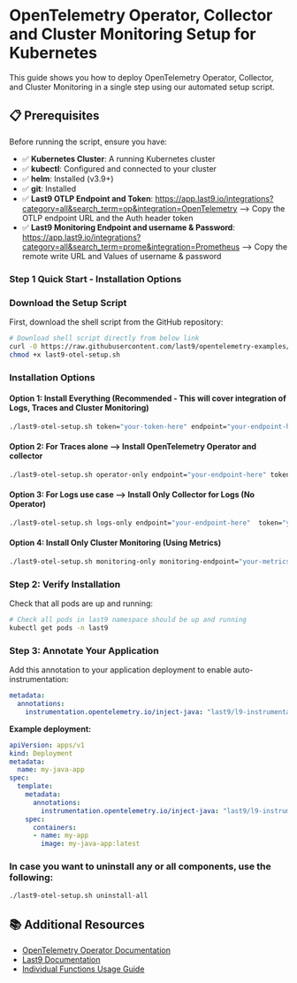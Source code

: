 # OpenTelemetry Operator, Collector and Cluster Monitoring Setup for Kubernetes

This guide shows you how to deploy OpenTelemetry Operator, Collector, and Cluster Monitoring in a single step using our automated setup script.

## 📋 Prerequisites

Before running the script, ensure you have:

- ✅ **Kubernetes Cluster**: A running Kubernetes cluster
- ✅ **kubectl**: Configured and connected to your cluster
- ✅ **helm**: Installed (v3.9+)
- ✅ **git**: Installed
- ✅ **Last9 OTLP Endpoint and Token**: https://app.last9.io/integrations?category=all&search_term=op&integration=OpenTelemetry --> Copy the OTLP endpoint URL and the Auth header token
- ✅ **Last9 Monitoring Endpoint and username & Password**: https://app.last9.io/integrations?category=all&search_term=prome&integration=Prometheus --> Copy the remote write URL and Values of username & password


### Step 1 Quick Start - Installation Options

### Download the Setup Script

First, download the shell script from the GitHub repository:

```bash
# Download shell script directly from below link
curl -O https://raw.githubusercontent.com/last9/opentelemetry-examples/main/otel-collector/otel-operator/last9-otel-setup.sh
chmod +x last9-otel-setup.sh
```

### Installation Options

#### Option 1: Install Everything (Recommended - This will cover integration of Logs, Traces and Cluster Monitoring)
```bash
./last9-otel-setup.sh token="your-token-here" endpoint="your-endpoint-here" monitoring-endpoint="your-metrics-endpoint" username="your-username" password="your-password"
```

#### Option 2: For Traces alone --> Install OpenTelemetry Operator and collector
```bash
./last9-otel-setup.sh operator-only endpoint="your-endpoint-here" token="your-token-here" 
```

#### Option 3: For Logs use case --> Install Only Collector for Logs (No Operator)
```bash
./last9-otel-setup.sh logs-only endpoint="your-endpoint-here"  token="your-token-here" 
```

#### Option 4: Install Only Cluster Monitoring (Using Metrics)
```bash
./last9-otel-setup.sh monitoring-only monitoring-endpoint="your-metrics-endpoint" username="your-username" password="your-password"
```


### Step 2: Verify Installation

Check that all pods are up and running:

```bash
# Check all pods in last9 namespace should be up and running
kubectl get pods -n last9
```

### Step 3: Annotate Your Application

Add this annotation to your application deployment to enable auto-instrumentation:

```yaml
metadata:
  annotations:
    instrumentation.opentelemetry.io/inject-java: "last9/l9-instrumentation"
```

**Example deployment:**
```yaml
apiVersion: apps/v1
kind: Deployment
metadata:
  name: my-java-app
spec:
  template:
    metadata:
      annotations:
        instrumentation.opentelemetry.io/inject-java: "last9/l9-instrumentation"  # ← Enable auto-instrumentation
    spec:
      containers:
      - name: my-app
        image: my-java-app:latest
```

### In case you want to uninstall any or all components, use the following:

```bash
./last9-otel-setup.sh uninstall-all
```

## 📚 Additional Resources

- [OpenTelemetry Operator Documentation](https://opentelemetry.io/docs/kubernetes/operator/)
- [Last9 Documentation](https://docs.last9.io/)
- [Individual Functions Usage Guide](INDIVIDUAL_FUNCTIONS_USAGE.md)

